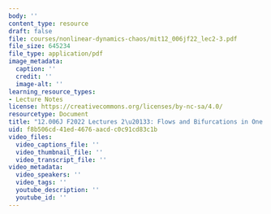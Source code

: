 ```yaml
---
body: ''
content_type: resource
draft: false
file: courses/nonlinear-dynamics-chaos/mit12_006jf22_lec2-3.pdf
file_size: 645234
file_type: application/pdf
image_metadata:
  caption: ''
  credit: ''
  image-alt: ''
learning_resource_types:
- Lecture Notes
license: https://creativecommons.org/licenses/by-nc-sa/4.0/
resourcetype: Document
title: "12.006J F2022 Lectures 2\u20133: Flows and Bifurcations in One Dimension"
uid: f8b506cd-41ed-4676-aacd-c0c91cd83c1b
video_files:
  video_captions_file: ''
  video_thumbnail_file: ''
  video_transcript_file: ''
video_metadata:
  video_speakers: ''
  video_tags: ''
  youtube_description: ''
  youtube_id: ''
---
```

